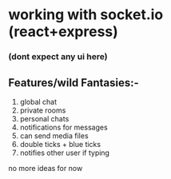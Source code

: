 # working with socket.io (react+express)
### (dont expect any ui here)

## Features/wild Fantasies:-
1) global chat
2) private rooms
3) personal chats
4) notifications for messages
5) can send media files
6) double ticks + blue ticks
7) notifies other user if typing


no more ideas for now
